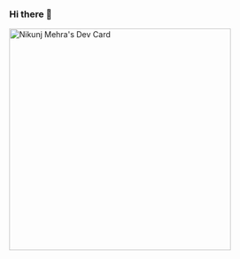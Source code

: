### Hi there 👋

<a href="https://app.daily.dev/nickcoder"><img src="https://api.daily.dev/devcards/4aa385e3df234a3d99ca21d2ff5f958c.png?r=zkt" width="400" alt="Nikunj Mehra's Dev Card"/></a>
